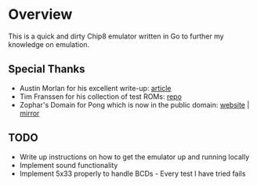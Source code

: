 # Overview
This is a quick and dirty Chip8 emulator written in Go to further my knowledge on emulation.

## Special Thanks
- Austin Morlan for his excellent write-up: [article](https://austinmorlan.com/posts/chip8_emulator/)
- Tim Franssen for his collection of test ROMs: [repo](https://github.com/Timendus/chip8-test-suite)
- Zophar's Domain for Pong which is now in the public domain: [website](https://www.zophar.net/pdroms/chip8.html) | [mirror](https://archive.org/details/Chip-8RomsThatAreInThePublicDomain)

## TODO
- Write up instructions on how to get the emulator up and running locally
- Implement sound functionality
- Implement 5x33 properly to handle BCDs - Every test I have tried fails
